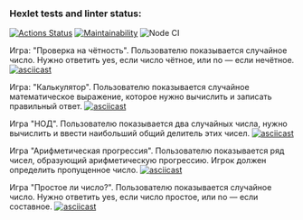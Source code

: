 ### Hexlet tests and linter status:
[![Actions Status](https://github.com/Latanarie/frontend-project-lvl1/workflows/hexlet-check/badge.svg)](https://github.com/Latanarie/frontend-project-lvl1/actions)
[![Maintainability](https://api.codeclimate.com/v1/badges/1a475687666937df21a4/maintainability)](https://codeclimate.com/github/Latanarie/frontend-project-lvl1/maintainability)
![Node CI](https://github.com/Latanarie/frontend-project-lvl1/actions/workflows/github-actions-demo.yml/badge.svg)

Игра: "Проверка на чётность".
Пользователю показывается случайное число. Нужно ответить yes, если число чётное, или no — если нечётное.
[![asciicast](https://asciinema.org/a/ogq0Jx01iTnG4tazeWCURi08e.svg)](https://asciinema.org/a/ogq0Jx01iTnG4tazeWCURi08e)

Игра: "Калькулятор".
Пользователю показывается случайное математическое выражение, которое нужно вычислить и записать правильный ответ.
[![asciicast](https://asciinema.org/a/f5A9NkXTdN2Okt9JIRUxR8EQy.svg)](https://asciinema.org/a/f5A9NkXTdN2Okt9JIRUxR8EQy)

Игра "НОД".
Пользователю показывается два случайных числа, нужно вычислить и ввести наибольший общий делитель этих чисел.
[![asciicast](https://asciinema.org/a/lSg6oK000wWWaK3u5TT4AgYDd.svg)](https://asciinema.org/a/lSg6oK000wWWaK3u5TT4AgYDd)

Игра "Арифметическая прогрессия".
Пользователю показывается ряд чисел, образующий арифметическую прогрессию. Игрок должен определить пропущенное число.
[![asciicast](https://asciinema.org/a/gowuaGwJgTRF6uSQLa02XDZ2z.svg)](https://asciinema.org/a/gowuaGwJgTRF6uSQLa02XDZ2z)

Игра "Простое ли число?".
Пользователю показывается случайное число. Нужно ответить yes, если число простое, или no — если составное.
[![asciicast](https://asciinema.org/a/r7Llv3cfGyOpnH8HOLNpb1hGj.svg)](https://asciinema.org/a/r7Llv3cfGyOpnH8HOLNpb1hGj)
